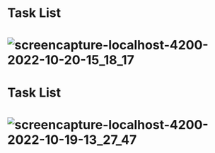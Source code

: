 # Task List
# ![screencapture-localhost-4200-2022-10-20-15_18_17](https://user-images.githubusercontent.com/107037107/196946632-a36fb860-5846-4e24-ae01-d6c99ccde8fd.png)


# Task List
# ![screencapture-localhost-4200-2022-10-19-13_27_47](https://user-images.githubusercontent.com/107037107/196667237-ccc8c075-32c6-4890-8077-73dc6d1aa917.png)
